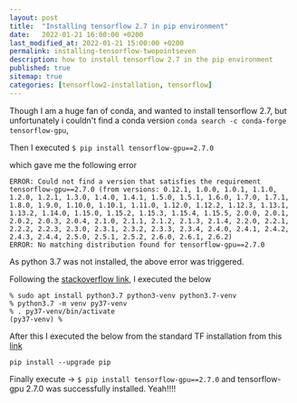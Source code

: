 ```yaml
---
layout: post
title:  "Installing tensorflow 2.7 in pip environment"
date:   2022-01-21 16:00:00 +0200
last_modified_at: 2022-01-21 15:00:00 +0200
permalink: installing-tensorflow-twopointseven
description: how to install tensorflow 2.7 in the pip environment
published: true
sitemap: true
categories: [tensorflow2-installation, tensorflow]
---
```


Though I am a huge fan of conda, and wanted to install tensorflow 2.7, but unfortunately i couldn't find a conda version `conda search -c conda-forge tensorflow-gpu`,

Then I executed `$ pip install tensorflow-gpu==2.7.0`

which gave me the following error

```
ERROR: Could not find a version that satisfies the requirement tensorflow-gpu==2.7.0 (from versions: 0.12.1, 1.0.0, 1.0.1, 1.1.0, 1.2.0, 1.2.1, 1.3.0, 1.4.0, 1.4.1, 1.5.0, 1.5.1, 1.6.0, 1.7.0, 1.7.1, 1.8.0, 1.9.0, 1.10.0, 1.10.1, 1.11.0, 1.12.0, 1.12.2, 1.12.3, 1.13.1, 1.13.2, 1.14.0, 1.15.0, 1.15.2, 1.15.3, 1.15.4, 1.15.5, 2.0.0, 2.0.1, 2.0.2, 2.0.3, 2.0.4, 2.1.0, 2.1.1, 2.1.2, 2.1.3, 2.1.4, 2.2.0, 2.2.1, 2.2.2, 2.2.3, 2.3.0, 2.3.1, 2.3.2, 2.3.3, 2.3.4, 2.4.0, 2.4.1, 2.4.2, 2.4.3, 2.4.4, 2.5.0, 2.5.1, 2.5.2, 2.6.0, 2.6.1, 2.6.2)
ERROR: No matching distribution found for tensorflow-gpu==2.7.0
```

As python 3.7 was not installed, the above error was triggered. 

Following the [stackoverflow link](https://stackoverflow.com/questions/53070868/how-to-install-python3-7-and-create-a-virtualenv-with-pip-on-ubuntu-18-04), I executed the below

```
% sudo apt install python3.7 python3-venv python3.7-venv
% python3.7 -m venv py37-venv
% . py37-venv/bin/activate
(py37-venv) % 
```
After this I executed the below from the standard TF installation from this [link](https://www.tensorflow.org/install/pip)

`pip install --upgrade pip`

Finally execute -> `$ pip install tensorflow-gpu==2.7.0` and tensorflow-gpu 2.7.0 was successfully installed. Yeah!!!!



